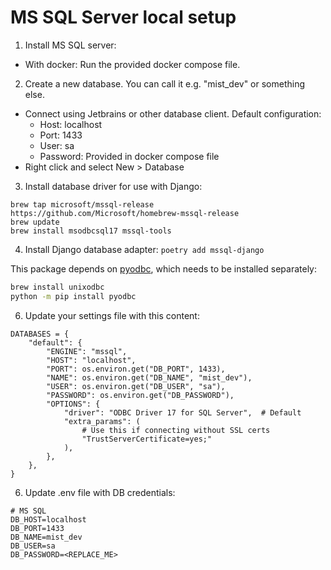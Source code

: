 # MS SQL Server local setup

1. Install MS SQL server: 
- With docker: Run the provided docker compose file.

2. Create a new database. You can call it e.g. "mist_dev" or something else.
- Connect using Jetbrains or other database client. Default configuration:
    * Host: localhost
    * Port: 1433
    * User: sa
    * Password: Provided in docker compose file
- Right click and select New > Database

3. Install database driver for use with Django:
```
brew tap microsoft/mssql-release https://github.com/Microsoft/homebrew-mssql-release
brew update
brew install msodbcsql17 mssql-tools
```

4. Install Django database adapter: `poetry add mssql-django`

This package depends on [pyodbc](https://pypi.org/project/pyodbc/), which needs to be installed separately: 

```bash
brew install unixodbc
python -m pip install pyodbc
```

6. Update your settings file with this content:
```
DATABASES = {
    "default": {
        "ENGINE": "mssql",
        "HOST": "localhost",
        "PORT": os.environ.get("DB_PORT", 1433),
        "NAME": os.environ.get("DB_NAME", "mist_dev"),
        "USER": os.environ.get("DB_USER", "sa"),
        "PASSWORD": os.environ.get("DB_PASSWORD"),
        "OPTIONS": {
            "driver": "ODBC Driver 17 for SQL Server",  # Default
            "extra_params": (
                # Use this if connecting without SSL certs
                "TrustServerCertificate=yes;"
            ),
        },
    },
}
```

6. Update .env file with DB credentials:
```
# MS SQL
DB_HOST=localhost
DB_PORT=1433
DB_NAME=mist_dev
DB_USER=sa
DB_PASSWORD=<REPLACE_ME>
```
